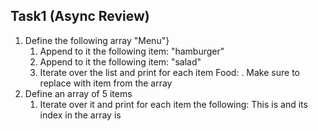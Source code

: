 
## Task1 (Async Review)

1. Define the following array "Menu"}
    1. Append to it the following item: "hamburger"
    2. Append to it the following item: "salad"
    3. Iterate over the list and print for each item Food: <Food name>. Make sure to replace <Food name> with item from the array
2. Define an array of 5 items
    1. Iterate over it and print for each item the following: This is <ITEM> and its index in the array is <INDEX>

